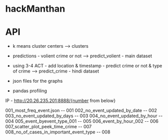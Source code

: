 # hackManthan


# API

- k means cluster centers  --> clusters
- predictions - volient crime or not --> predict_volient - main dataset
- using 3-4 ACT - add location & timestamp - predict crime or not & type of crime --> predict_crime - hindi dataset
- json files for the graphs

- pandas profiling

IP - http://20.26.235.201:8888/{number from below}

001_most_freq_event.json -- 001
002_no_event_updated_by_date -- 002
003_no_event_updated_by_days -- 003
004_no_event_updated_by_hour -- 004
005_event_byevent_type_001 -- 005
006_event_by_hour_002 -- 006
007_scatter_plot_peek_time_crime -- 007
008_no_of_cases_in_important_event_type -- 008